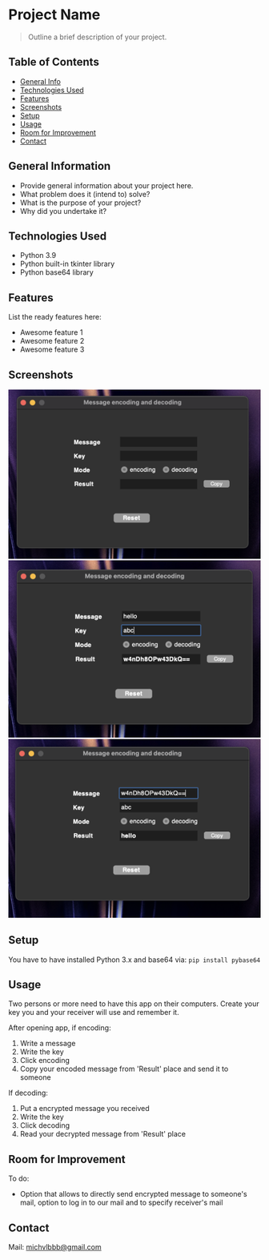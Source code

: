 # Project Name
> Outline a brief description of your project.

## Table of Contents
* [General Info](#general-information)
* [Technologies Used](#technologies-used)
* [Features](#features)
* [Screenshots](#screenshots)
* [Setup](#setup)
* [Usage](#usage)
* [Room for Improvement](#room-for-improvement)
* [Contact](#contact)
<!-- * [License](#license) -->


## General Information
- Provide general information about your project here.
- What problem does it (intend to) solve?
- What is the purpose of your project?
- Why did you undertake it?
<!-- You don't have to answer all the questions - just the ones relevant to your project. -->


## Technologies Used
- Python 3.9
- Python built-in tkinter library
- Python base64 library


## Features
List the ready features here:
- Awesome feature 1
- Awesome feature 2
- Awesome feature 3


## Screenshots
![Example screenshot](./img_for_readme/1.png)
![Example screenshot](./img_for_readme/2.png)
![Example screenshot](./img_for_readme/3.png)
<!-- If you have screenshots you'd like to share, include them here. -->


## Setup
You have to have installed Python 3.x and base64 via:
`pip install pybase64`


## Usage
Two persons or more need to have this app on their computers.
Create your key you and your receiver will use and remember it.

After opening app, if encoding:
1. Write a message
2. Write the key
3. Click encoding
4. Copy your encoded message from 'Result' place and send it to someone

If decoding:
1. Put a encrypted message you received
2. Write the key
3. Click decoding
4. Read your decrypted message from 'Result' place


## Room for Improvement

To do:
- Option that allows to directly send encrypted message to someone's mail, option to log in to our mail and to specify receiver's mail


## Contact
Mail: michvlbbb@gmail.com


<!-- Optional -->
<!-- ## License -->
<!-- This project is open source and available under the [... License](). -->

<!-- You don't have to include all sections - just the one's relevant to your project -->
